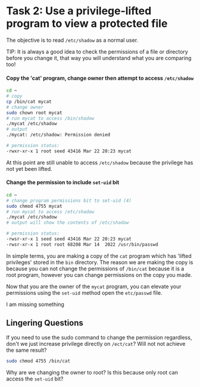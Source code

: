# Task 2: Use a privilege-lifted program to view a protected file

The objective is to read `/etc/shadow` as a normal user.

<div class="bx info-light pxy-1">TIP: It is always a good idea to check the permissions of a file or directory before you change it, that way you will understand what you are comparing too!</div>

#### Copy the 'cat' program, change owner then attempt to access `/etc/shadow`

```bash
cd ~
# copy
cp /bin/cat mycat
# change owner
sudo chown root mycat
# run mycat to access /bin/shadow
./mycat /etc/shadow
# output
./mycat: /etc/shadow: Permission denied
```

```bash
# permission status:
-rwxr-xr-x 1 root seed 43416 Mar 22 20:23 mycat
```

At this point are still unable to access `/etc/shadow` because the privilege has not yet been lifted.

#### Change the permission to include `set-uid` bit

```bash
cd ~
# change program permissions bit to set-uid (4)
sudo chmod 4755 mycat
# run mycat to access /etc/shadow
./mycat /etc/shadow
# output will show the contents of /etc/shadow
```

```bash
# permission status:
-rwsr-xr-x 1 seed seed 43416 Mar 22 20:23 mycat
-rwsr-xr-x 1 root root 68208 Mar 14  2022 /usr/bin/passwd
```

In simple terms, you are making a copy of the `cat` program which has 'lifted privileges' stored
in the `bin` directory. The reason we are making the copy is because you can not change the
permissions of `/bin/cat` because it is a root program, however you can change permissions on the
copy you made.

Now that you are the owner of the `mycat` program, you can elevate your permissions using the
`set-uid` method open the `etc/passwd` file.

<div class="bx danger">I am missing something</div>

## Lingering Questions

<question></question>
If you need to use the sudo command to change the permission regardless, don't we just increase privilege directly on `/ect/cat`? Will not not achieve the same result?

```bash
sudo chmod 4755 /bin/cat
```

<question></question>
Why are we changing the owner to root? Is this because only root can access the `set-uid` bit?

